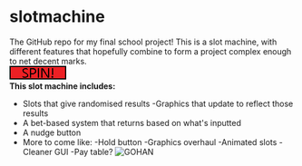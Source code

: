 # slotmachine
The GitHub repo for my final school project!
This is a slot machine, with different features that hopefully combine to form a project complex enough to net decent marks.\
![SPIN](https://github.com/TheMagicSoup/slotmachine/blob/main/src/slotto/spin.png?raw=true)\
**This slot machine includes:**
- Slots that give randomised results
    -Graphics that update to reflect those results
- A bet-based system that returns based on what's inputted
- A nudge button
- More to come like:
	-Hold button
	-Graphics overhaul
		-Animated slots
		-Cleaner GUI
	-Pay table?
![GOHAN](https://pbs.twimg.com/media/FUUbH4tVsAAMUlf?format=jpg&name=900x900)
